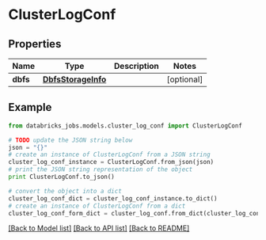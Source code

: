 # ClusterLogConf


## Properties
Name | Type | Description | Notes
------------ | ------------- | ------------- | -------------
**dbfs** | [**DbfsStorageInfo**](DbfsStorageInfo.md) |  | [optional] 

## Example

```python
from databricks_jobs.models.cluster_log_conf import ClusterLogConf

# TODO update the JSON string below
json = "{}"
# create an instance of ClusterLogConf from a JSON string
cluster_log_conf_instance = ClusterLogConf.from_json(json)
# print the JSON string representation of the object
print ClusterLogConf.to_json()

# convert the object into a dict
cluster_log_conf_dict = cluster_log_conf_instance.to_dict()
# create an instance of ClusterLogConf from a dict
cluster_log_conf_form_dict = cluster_log_conf.from_dict(cluster_log_conf_dict)
```
[[Back to Model list]](../README.md#documentation-for-models) [[Back to API list]](../README.md#documentation-for-api-endpoints) [[Back to README]](../README.md)


